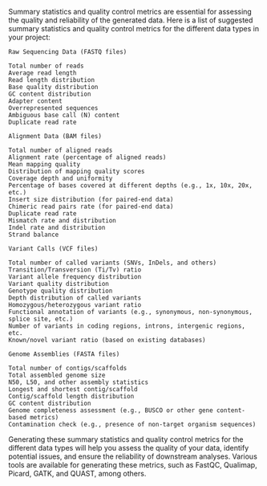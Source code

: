 Summary statistics and quality control metrics are essential for assessing the quality and reliability of the generated data. Here is a list of suggested summary statistics and quality control metrics for the different data types in your project:

    Raw Sequencing Data (FASTQ files)

    Total number of reads
    Average read length
    Read length distribution
    Base quality distribution
    GC content distribution
    Adapter content
    Overrepresented sequences
    Ambiguous base call (N) content
    Duplicate read rate

    Alignment Data (BAM files)

    Total number of aligned reads
    Alignment rate (percentage of aligned reads)
    Mean mapping quality
    Distribution of mapping quality scores
    Coverage depth and uniformity
    Percentage of bases covered at different depths (e.g., 1x, 10x, 20x, etc.)
    Insert size distribution (for paired-end data)
    Chimeric read pairs rate (for paired-end data)
    Duplicate read rate
    Mismatch rate and distribution
    Indel rate and distribution
    Strand balance

    Variant Calls (VCF files)

    Total number of called variants (SNVs, InDels, and others)
    Transition/Transversion (Ti/Tv) ratio
    Variant allele frequency distribution
    Variant quality distribution
    Genotype quality distribution
    Depth distribution of called variants
    Homozygous/heterozygous variant ratio
    Functional annotation of variants (e.g., synonymous, non-synonymous, splice site, etc.)
    Number of variants in coding regions, introns, intergenic regions, etc.
    Known/novel variant ratio (based on existing databases)

    Genome Assemblies (FASTA files)

    Total number of contigs/scaffolds
    Total assembled genome size
    N50, L50, and other assembly statistics
    Longest and shortest contig/scaffold
    Contig/scaffold length distribution
    GC content distribution
    Genome completeness assessment (e.g., BUSCO or other gene content-based metrics)
    Contamination check (e.g., presence of non-target organism sequences)

Generating these summary statistics and quality control metrics for the different data types will help you assess the quality of your data, identify potential issues, and ensure the reliability of downstream analyses. Various tools are available for generating these metrics, such as FastQC, Qualimap, Picard, GATK, and QUAST, among others.
